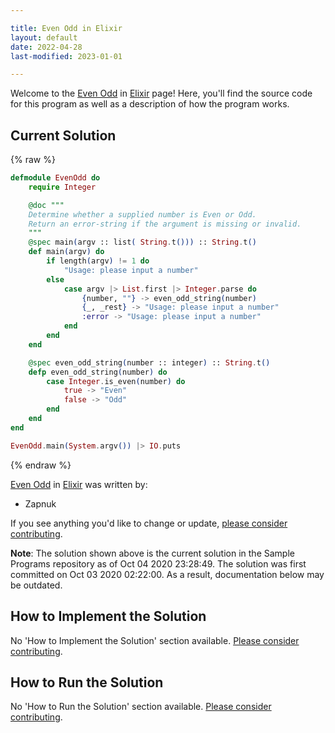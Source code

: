 ```yaml
---

title: Even Odd in Elixir
layout: default
date: 2022-04-28
last-modified: 2023-01-01

---
```


Welcome to the [Even Odd](https://sampleprograms.io/projects/even-odd) in [Elixir](https://sampleprograms.io/languages/elixir) page! Here, you'll find the source code for this program as well as a description of how the program works.

## Current Solution

{% raw %}

```elixir
defmodule EvenOdd do
    require Integer

    @doc """
    Determine whether a supplied number is Even or Odd.
    Return an error-string if the argument is missing or invalid. 
    """
    @spec main(argv :: list( String.t())) :: String.t()
    def main(argv) do
        if length(argv) != 1 do
            "Usage: please input a number"
        else 
            case argv |> List.first |> Integer.parse do
                {number, ""} -> even_odd_string(number)
                {_, _rest} -> "Usage: please input a number"
                :error -> "Usage: please input a number"
            end
        end
    end

    @spec even_odd_string(number :: integer) :: String.t()
    defp even_odd_string(number) do
        case Integer.is_even(number) do
            true -> "Even"
            false -> "Odd"
        end
    end
end

EvenOdd.main(System.argv()) |> IO.puts
```

{% endraw %}

[Even Odd](https://sampleprograms.io/projects/even-odd) in [Elixir](https://sampleprograms.io/languages/elixir) was written by:

- Zapnuk

If you see anything you'd like to change or update, [please consider contributing](https://github.com/TheRenegadeCoder/sample-programs).

**Note**: The solution shown above is the current solution in the Sample Programs repository as of Oct 04 2020 23:28:49. The solution was first committed on Oct 03 2020 02:22:00. As a result, documentation below may be outdated.

## How to Implement the Solution

No 'How to Implement the Solution' section available. [Please consider contributing](https://github.com/TheRenegadeCoder/sample-programs-website).

## How to Run the Solution

No 'How to Run the Solution' section available. [Please consider contributing](https://github.com/TheRenegadeCoder/sample-programs-website).